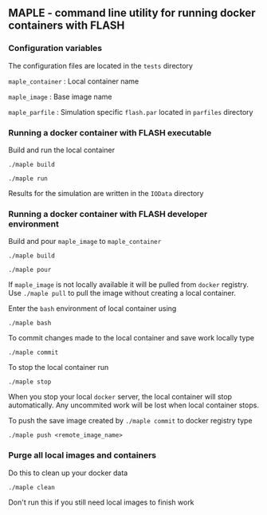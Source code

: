 ## MAPLE - command line utility for running docker containers with FLASH
 
### Configuration variables

The configuration files are located in the ```tests``` directory

```maple_container``` : Local container name

```maple_image``` : Base image name

```maple_parfile``` : Simulation specific ```flash.par``` located in ```parfiles``` directory

### Running a docker container with FLASH executable

Build and run the local container

```
./maple build
```

```
./maple run
```
Results for the simulation are written in the  ```IOData``` directory

### Running a docker container with FLASH developer environment


Build and pour ```maple_image``` to ```maple_container```

```
./maple build
```

```
./maple pour
```

If ```maple_image``` is not locally available it will be pulled from ```docker``` registry. Use ```./maple pull``` to pull the image without creating a local container.

Enter the ```bash``` environment of local container using

```
./maple bash
```

To commit changes made to the local container and save work locally type

```
./maple commit
```

To stop the local container run

```
./maple stop
```

When you stop your local ```docker``` server, the local container will stop automatically. Any uncommited work will be lost when local container stops.

To push the save image created by ```./maple commit``` to docker registry type

```
./maple push <remote_image_name>
```

### Purge all local images and containers

Do this to clean up your docker data

```
./maple clean
```

Don't run this if you still need local images to finish work
